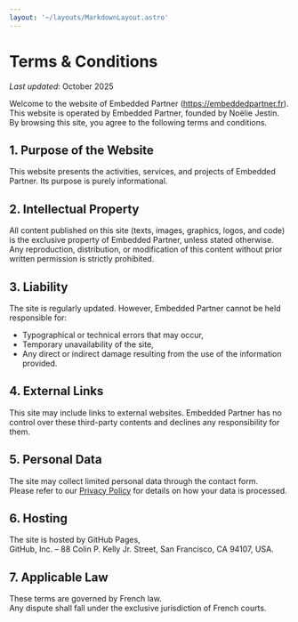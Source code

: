 ```yaml
---
layout: '~/layouts/MarkdownLayout.astro'
---
```


# Terms & Conditions

_Last updated_: October 2025

Welcome to the website of Embedded Partner (https://embeddedpartner.fr).
This website is operated by Embedded Partner, founded by Noëlie Jestin.
By browsing this site, you agree to the following terms and conditions.

## 1. Purpose of the Website

This website presents the activities, services, and projects of Embedded Partner. Its purpose is purely informational.

## 2. Intellectual Property

All content published on this site (texts, images, graphics, logos, and code) is the exclusive property of Embedded Partner, unless stated otherwise.
Any reproduction, distribution, or modification of this content without prior written permission is strictly prohibited.

## 3. Liability

The site is regularly updated. However, Embedded Partner cannot be held responsible for:

- Typographical or technical errors that may occur,
- Temporary unavailability of the site,
- Any direct or indirect damage resulting from the use of the information provided.

## 4. External Links

This site may include links to external websites. Embedded Partner has no control over these third-party contents and declines any responsibility for them.

## 5. Personal Data

The site may collect limited personal data through the contact form.  
Please refer to our [Privacy Policy](/privacy/) for details on how your data is processed.

## 6. Hosting

The site is hosted by GitHub Pages,  
GitHub, Inc. – 88 Colin P. Kelly Jr. Street, San Francisco, CA 94107, USA.

## 7. Applicable Law

These terms are governed by French law.  
Any dispute shall fall under the exclusive jurisdiction of French courts.
